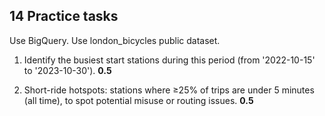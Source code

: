 

## 14 Practice tasks

Use BigQuery. Use london_bicycles public dataset.


1. Identify the busiest start stations during this period (from '2022-10-15' to '2023-10-30'). **0.5**

2. Short-ride hotspots: stations where ≥25% of trips are under 5 minutes (all time), to spot potential misuse or routing issues. **0.5**

